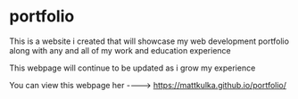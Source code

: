 # portfolio
This is a website i created that will showcase my web development portfolio
along with any and all of my work and education experience

This webpage will continue to be updated as i grow my experience

You can view this webpage her ----> https://mattkulka.github.io/portfolio/

